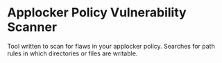 # Applocker Policy Vulnerability Scanner
Tool written to scan for flaws in your applocker policy. Searches for path rules in which directories or files are writable.
